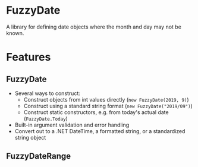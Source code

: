 # FuzzyDate
A library for defining date objects where the month and day may not be known.

# Features

## FuzzyDate

* Several ways to construct:
  * Construct objects from int values directly (`new FuzzyDate(2019, 9)`)
  * Construct using a standard string format (`new FuzzyDate("2019/09")`)
  * Construct static constructors, e.g. from today's actual date (`FuzzyDate.Today`)
* Built-in argument validation and error handling
* Convert out to a .NET DateTime, a formatted string, or a standardized string object

## FuzzyDateRange
